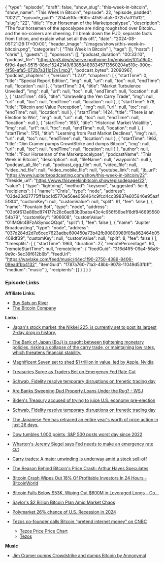 {
  "type": "episode",
  "draft": false,
  "show_slug": "this-week-in-bitcoin",
  "show_name": "This Week In Bitcoin",
  "episode": 22,
  "episode_padded": "0022",
  "episode_guid": "204a510c-900c-4f58-afa5-072b7a311d12",
  "slug": "22",
  "title": "Four Horseman of the Marketpocalypse",
  "description": "The four horsemen of the apocalypse are riding roughshod over Bitcoin... and the no-coiners are cheering. I'll break down the FUD, separate facts from fiction, and explain what set all this off.",
  "date": "2024-08-05T21:28:17+00:00",
  "header_image": "/images/shows/this-week-in-bitcoin.png",
  "categories": [
    "This Week In Bitcoin"
  ],
  "tags": [],
  "hosts": [
    "chris"
  ],
  "guests": [],
  "sponsors": [],
  "podcast_duration": "00:33:10",
  "podcast_file": "https://op3.dev/e/serve.podhome.fm/episode/f01a19c0-6f9d-4aef-9515-08dc15242149/638584898345713560204a510c-900c-4f58-afa5-072b7a311d12v1.mp3",
  "podcast_bytes": 32090967,
  "podcast_chapters": {
    "version": "1.2.0",
    "chapters": [
      {
        "startTime": 0,
        "title": "Special Report Edition",
        "img": null,
        "url": null,
        "toc": null,
        "endTime": null,
        "location": null
      },
      {
        "startTime": 34,
        "title": "Market Turbulence Unveiled",
        "img": null,
        "url": null,
        "toc": null,
        "endTime": null,
        "location": null
      },
      {
        "startTime": 495,
        "title": "Unraveling the Yen Carry Trade",
        "img": null,
        "url": null,
        "toc": null,
        "endTime": null,
        "location": null
      },
      {
        "startTime": 578,
        "title": "Bitcoin and Value Perception",
        "img": null,
        "url": null,
        "toc": null,
        "endTime": null,
        "location": null
      },
      {
        "startTime": 1424,
        "title": "There is an Election to Win",
        "img": null,
        "url": null,
        "toc": null,
        "endTime": null,
        "location": null
      },
      {
        "startTime": 1657,
        "title": "Historical Market Volatility",
        "img": null,
        "url": null,
        "toc": null,
        "endTime": null,
        "location": null
      },
      {
        "startTime": 1751,
        "title": "Learning from Past Market Declines",
        "img": null,
        "url": null,
        "toc": null,
        "endTime": null,
        "location": null
      },
      {
        "startTime": 1963,
        "title": "Jim Cramer pumps CrowdStrike and dumps Bitcoin",
        "img": null,
        "url": null,
        "toc": null,
        "endTime": null,
        "location": null
      }
    ],
    "author": null,
    "title": "Four Horseman of the Marketpocalypse",
    "podcastName": "This Week in Bitcoin",
    "description": null,
    "fileName": null,
    "waypoints": null
  },
  "podcast_alt_file": null,
  "podcast_ogg_file": null,
  "video_file": null,
  "video_hd_file": null,
  "video_mobile_file": null,
  "youtube_link": null,
  "jb_url": "https://www.jupiterbroadcasting.com/show/this-week-in-bitcoin/22",
  "fireside_url": "https://www.thisweekinbitcoin.show/episodepage/22",
  "value": {
    "type": "lightning",
    "method": "keysend",
    "suggested": 5e-8,
    "recipients": [
      {
        "name": "Chris",
        "type": "node",
        "address": "03de23d27775ff1abc1d5770e56ee058464c9fcd4cc39837e605646e95aaf5f8f4",
        "customKey": null,
        "customValue": null,
        "split": 91,
        "fee": false
      },
      {
        "name": "Fountain Bot",
        "type": "node",
        "address": "03b6f613e88bd874177c28c6ad83b3baba43c4c656f56be1f8df84669556054b79",
        "customKey": "906608",
        "customValue": "01IMQkt4BFzAiSynxcQQqd",
        "split": 1,
        "fee": false
      },
      {
        "name": "Jupiter Broadcasting",
        "type": "node",
        "address": "037d284d2d7e6cec7623adbe600450a73b42fb90800989f05a862464b05408df39",
        "customKey": null,
        "customValue": null,
        "split": 8,
        "fee": false
      }
    ],
    "timesplits": [
      {
        "startTime": 1963,
        "duration": 27,
        "remotePercentage": 90,
        "remoteStartTime": null,
        "remoteItem": {
          "feedGuid": "316d4ff5-09a4-56a8-9e9c-5ec39f612b6b",
          "feedUrl": "https://wavlake.com/feed/music/44ec1f90-2750-4389-8406-08eadfbb4132",
          "itemGuid": "f787a760-71a3-48bb-9078-11049d53fb1f",
          "medium": "music"
        },
        "recipients": []
      }
    ]
  }
}


### Episode Links

**Affiliate Links:**

* [Buy Sats on River](https://river.com/signup?r=3CT4V56E)
* [The Bitcoin Company](https://app.thebitcoincompany.com/signup?ref=JUPITER)

**Links:**

* [Japan's stock market, the Nikkei 225, is currently set to post its largest 2-day drop in history. ](https://x.com/KobeissiLetter/status/1820281834300699060)
* [The Bank of Japan (BoJ) is caught between tightening monetary policies, risking a collapse of the carry trade, or maintaining low rates, which threatens financial stability. ](https://x.com/MarioNawfal/status/1820260286349406247)
* [Magnificent Seven set to shed $1 trillion in value, led by Apple, Nvidia](https://www.msn.com/en-gb/money/other/magnificent-seven-set-to-shed-1-trillion-in-value-led-by-apple-nvidia/ar-AA1og2MG)
* [Treasuries Surge as Traders Bet on Emergency Fed Rate Cut](https://finance.yahoo.com/news/bond-traders-bet-big-fed-190000721.html)
* [Schwab, Fidelity resolve temporary disruptions on frenetic trading day](https://finance.yahoo.com/news/online-trading-platforms-down-thousands-135815367.html)
* [Are Banks Sweeping Dud Property Loans Under the Rug? - WSJ](https://www.wsj.com/finance/are-banks-sweeping-dud-property-loans-under-the-rug-61fd7029)
* [Biden's Treasury accused of trying to juice U.S. economy pre-election](https://www.axios.com/2024/08/05/biden-treasury-economy-spending-election)
* [Schwab, Fidelity resolve temporary disruptions on frenetic trading day](https://finance.yahoo.com/news/online-trading-platforms-down-thousands-135815367.html)
* [The Japanese Yen has retraced an entire year's worth of price action in just 26 days.](https://x.com/stackhodler/status/1820392821745983996)
* [Dow tumbles 1,000 points, S&P 500 posts worst day since 2022 ](https://www.cnbc.com/2024/08/04/stock-market-today-live-updates.html)
* [Wharton's Jeremy Siegel says Fed needs to make an emergency rate cut](https://www.cnbc.com/2024/08/05/whartons-jeremy-siegel-says-fed-needs-to-make-an-emergency-rate-cut.html)
* [Carry trades: A major unwinding is underway amid a stock sell-off](https://www.cnbc.com/2024/08/05/carry-trades-a-major-unwinding-is-underway-amid-a-stock-sell-off.html)
* [The Reason Behind Bitcoin's Price Crash: Arthur Hayes Speculates](https://cryptopotato.com/the-reason-behind-bitcoins-price-crash-arthur-hayes-speculates/)
* [Bitcoin Crash Wipes Out 18% Of Profitable Investors In 24 Hours - BitcoinWorld](https://bitcoinworld.co.in/bitcoin-crash-wipes-out-18-of-profitable-investors-in-24-hours/)
* [Bitcoin Falls Below $53K, Wiping Out $600M in Leveraged Longs - Co…](https://coinchapter.com/bitcoin-falls-below-53k-wiping-out-600m-in-leveraged-longs/)
* [Saylor's $2 Billion Bitcoin Plan Amid Market Chaos](https://www.ethnews.com/saylors-2-billion-bitcoin-plan-amid-market-chaos-desperation-or-strategy/)
* [Polymarket 26% chance of U.S. Recession in 2024](https://polymarket.com/event/us-recession-in-2024-1?tid=1722892045533)
* [Tezos co-founder calls Bitcoin “pretend internet money” on CNBC](https://x.com/RhinoBTCapp/status/1820476416968044967)

  * [Tezos Price Price Chart](https://www.coingecko.com/en/coins/tezos)
  * [Tezos](https://tezos.com/)


**Music**

* [Jim Cramer pumps Crowdstrike and dumps Bitcoin by Annonymal](https://podcastindex.org/podcast/6975771?episode=25689726829)
